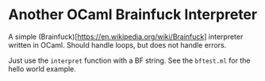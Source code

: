 # Another OCaml Brainfuck Interpreter

A simple (Brainfuck)[https://en.wikipedia.org/wiki/Brainfuck]
interpreter written in OCaml. Should handle loops, but does not handle
errors.

Just use the `interpret` function with a BF string. See the
`bftest.ml` for the hello world example.
